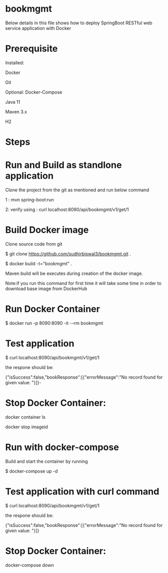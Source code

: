 # bookmgmt
Below details in this file shows how to deploy SpringBoot RESTful web service application with Docker

# Prerequisite
Installed:

Docker

Git

Optional:
Docker-Compose

Java 11

Maven 3.x

H2

# Steps

# Run and Build as standlone application

Clone the project from the git as mentioned and run below command

1 : mvn spring-boot:run

2: verify using :  curl localhost:8090/api/bookmgmt/v1/get/1


# Build Docker image

Clone source code from git

$  git clone https://github.com/sudhirbiswal3/bookmgmt.git .

$ docker build -t="bookmgmt" .

Maven build will be executes during creation of the docker image.

Note:if you run this command for first time it will take some time in order to download base image from DockerHub

# Run Docker Container

$ docker run -p 8090:8090 -it --rm bookmgmt

# Test application

$ curl localhost:8090/api/bookmgmt/v1/get/1

the respone should be:

{"isSuccess":false,"bookResponse":[{"errorMessage":"No record found for given value: "}]}-

# Stop Docker Container:

docker container ls

docker stop imageid

# Run with docker-compose

Build and start the container by running

$ docker-compose up -d

# Test application with curl command

$ curl localhost:8090/api/bookmgmt/v1/get/1

the respone should be:

{"isSuccess":false,"bookResponse":[{"errorMessage":"No record found for given value: "}]}

# Stop Docker Container:

docker-compose down
